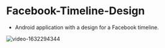 # Facebook-Timeline-Design
- Android application with a design for a Facebook timeline.

![video-1632294344](https://user-images.githubusercontent.com/62884380/134299229-53c374cc-d652-41e3-b2ba-eee8141d7710.gif)
